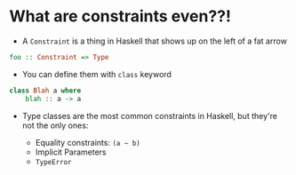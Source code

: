 # What are constraints even??!

- A `Constraint` is a thing in Haskell 
  that shows up on the left of a fat arrow

```haskell
foo :: Constraint => Type
```

- You can define them with `class` keyword

```haskell
class Blah a where
    blah :: a -> a
```

- Type classes are the most common constraints 
  in Haskell, but they're not the only ones:

  - Equality constraints: `(a ~ b)`
  - Implicit Parameters
  - `TypeError`
